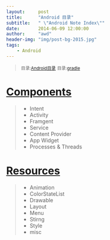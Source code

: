 ```yaml
---
layout:     post
title:      "Android 目录"
subtitle:   " \"Android Note Index\""
date:       2014-06-09 12:00:00
author:     "awd"
header-img: "img/post-bg-2015.jpg"
tags:
    - Android
---
```

><small>目录:[Android目录](/2014/06/09/android-index)</small>
><small>目录:[gradle](/2014/06/09/gradle)</small>

# [Components](/2014/06/09/android-components)

> - Intent
> - Activity
> - Framgent
> - Service
> - Content Provider
> - App Widget
> - Processes & Threads


# [Resources](/2014/06/09/android-resources)

> - Animation
> - ColorStateList
> - Drawable
> - Layout
> - Menu
> - Stirng
> - Style
> - misc


